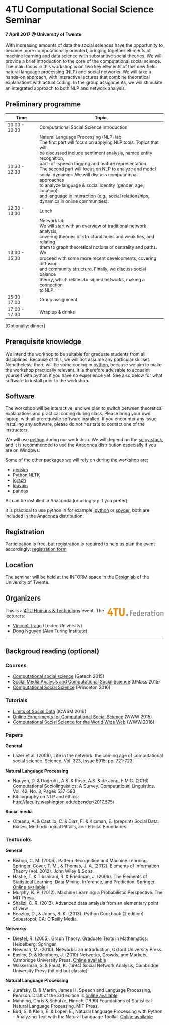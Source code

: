 4TU Computational Social Science Seminar 
=========================================
#### 7 April 2017 @ University of Twente


With increasing amounts of data the social sciences have the opportunity to become more computationally oriented, bringing together elements of machine learning and data science with substantive social theories. We will provide a brief introduction to the core of the computational social science. The main focus in this workshop is on two key elements of this new field: natural language processing (NLP) and social networks. We will take a hands-on approach, with interactive lectures that combine theoretical explanations with actual coding. In the group assignments, we will stimulate an integrated approach to both NLP and network analysis.


Preliminary programme
---------------------

| Time  | Topic |
| ------------- | ------------- |
| 10:00 - 10:30 | Computational Social Science introduction   |
| 10:30 - 12:30 | Natural Language Processing (NLP) lab  <br> The first part will focus on applying NLP tools. Topics that will <br>be discussed include sentiment analysis, named entity recognition, <br>part-of-speech tagging and feature representation.<br> The second part will focus on NLP to analyze and model <br>social dynamics. We will discuss computational approaches <br>to analyze language & social identity (gender, age, location) <br>and language in interaction (e.g., social relationships,<br> dynamics in online communities). |
| 12:30 - 13:30 | Lunch  |                                   
| 13:30 - 15:30 | Network lab <br> We will start with an overview of traditional network analysis, <br>  covering theories of structural holes and weak ties, and relating <br> them to graph theoretical notions of centrality and paths. We <br> proceed with some more recent developments, covering diffusion <br> and community structure. Finally, we discuss social balance <br> theory, which relates to signed networks, making a connection <br> to NLP.   |                               
| 15:30 - 17:00 | Group assignment |                          
| 17:00 - 17:30 | Wrap up & drinks  |                        

[Optionally: dinner]

Prerequisite knowledge
----------------------

We intend the workhop to be suitable for graduate students from all disciplines. Because of this, we will not assume any particular skillset. Nonetheless, there will be some coding in [python](https://www.python.org/), because we aim to make the workshop practically relevant. It is therefore advisable to acquaint yourself with python if you have no experience yet. See also below for what software to install prior to the workshop.

Software
--------

The workshop will be interactive, and we plan to switch between theoretical explanations and practical coding during class. Please bring your own laptop, with all prerequisite software installed. If you encounter any issue installing any software, please do not hesitate to contact one of the instructors.

We will use [python](https://www.python.org/) during our workshop. We will depend on the [scipy stack](http://www.scipy.org/), and it is recommended to use the [Anaconda](https://www.continuum.io/downloads) distribution especially if you are on Windows.

Some of the other packages we will rely on during the workshop are:

- [gensim](https://radimrehurek.com/gensim/)
- [Python NLTK](http://www.nltk.org/)
- [igraph](http://igraph.org/)
- [louvain](https://pypi.python.org/pypi/louvain/)
- [pandas](http://pandas.pydata.org/)

All can be installed in Anaconda (or using `pip` if you prefer).

It is practical to use python in for example [ipython](http://ipython.org/) or [spyder](https://github.com/spyder-ide/spyder), both are included in the Anaconda distribution.

Registration
--------
Participation is free, but registration is required to help us plan the event accordingly: [registration form](https://goo.gl/forms/XyiyCmaZgaO01Jez2)

Location
--------
The seminar will be held at the INFORM space in the [Designlab](https://www.utwente.nl/en/designlab/) of the University of Twente. 

Organizers
--------
<img style="float: right;" src="img/4tu-federatie.png" alt="4TU">
This is a <a href="https://www.4tu.nl/ht/en/">4TU Humans & Technology</a> event. The lecturers: 

- [Vincent Traag](http://www.traag.net/) (Leiden University)
- [Dong Nguyen](http://www.dongnguyen.nl) (Alan Turing Institute)

---

Backgroud reading (optional)
--------

### Courses
* [Computational social science](https://github.com/jacobeisenstein/gt-css-class/blob/master/schedule.md) (Gatech 2015) 
* [Social Media Analysis and Computational Social Science](http://people.cs.umass.edu/~brenocon/smacss2015/) (UMass 2015) 
* [Computational Social Science](http://www.princeton.edu/~mjs3/soc596_f2016/) (Princeton 2016)

### Tutorials
* [Limits of Social Data](http://www.aolteanu.com/SocialDataLimitsTutorial/index.html) (ICWSM 2016) 
* [Online Experiments for Computational Social Science](https://eytan.github.io/www-15-tutorial/) (WWW 2015) 
* [Computational Social Science for the World Wide Web](https://sites.google.com/site/csswwwtutorial/home)  (WWW 2016) 

### Papers

**General**

* Lazer et al. (2009), Life in the network: the coming age of computational social science. Science, Vol. 323, Issue 5915, pp. 721-723.

**Natural Language Processing**

* Nguyen, D. & Doğruöz, A.S.  & Rosé, A.S. & de Jong, F.M.G. (2016) Computational Sociolinguistics: A Survey. Computational Linguistics. Vol. 42, No. 3, Pages 537-593
* Bibliography on NLP and ethics: <http://faculty.washington.edu/ebender/2017_575/>

**Social media**

* Olteanu, A. & Castillo, C. & Diaz, F. & Kıcıman, E. (preprint) Social Data: Biases, Methodological Pitfalls, and Ethical Boundaries

### Textbooks

**General**

* Bishop, C. M. (2006). Pattern Recognition and Machine Learning. Springer.
Cover, T. M., & Thomas, J. A. (2012). Elements of Information Theory (Vol. 2012). John Wiley & Sons.
* Hastie, T. &  Tibshirani, R. &  Friedman, J. (2009). The Elements of Statistical Learning: Data Mining, Inference, and Prediction. Springer. [Online available](https://statweb.stanford.edu/~tibs/ElemStatLearn/)
* Murphy, K. P. (2012). Machine Learning: a Probabilistic Perspective. The MIT Press.
* Shalizi, C. R. (2013). Advanced data analysis from an elementary point of view
* Beazley, D., & Jones, B. K. (2013). Python Cookbook (2 edition). Sebastopol, CA: O’Reilly Media.

**Networks**

* Diestel, R. (2005). Graph Theory. Graduate Texts in Mathematics. Heidelberg: Springer. 
* Newman, M. (2010). Networks: an introduction, Oxford University Press.
* Easley, D. & Kleinberg, J. (2010) Networks, Crowds, and Markets, Cambridge University Press. [Online available](https://www.cs.cornell.edu/home/kleinber/networks-book/)
* Wasserman, S. & Faust, K. (1994) Social Network Analysis, Cambridge University Press (bit old but classic)

**Natural Language Processing**

* Jurafsky, D. & Martin, James H. Speech and Language Processing, Pearson. Draft of the 3rd edition is [online available](https://web.stanford.edu/~jurafsky/slp3/)
* Manning, Chris & Schütze, Hinrich (1999) Foundations of Statistical Natural Language Processing, MIT Press.
* Bird, S. & Klein, E. & Loper, E., Natural Language Processing with Python – Analyzing Text with the Natural Language Toolkit. [Online available](http://www.nltk.org/book/)


